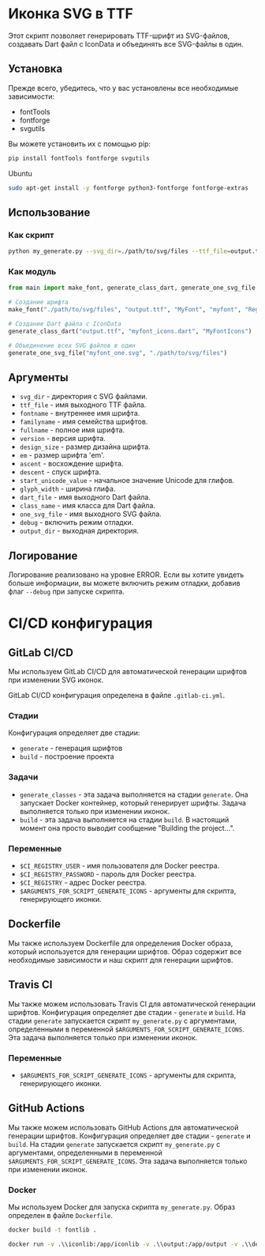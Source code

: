 # Иконка SVG в TTF

Этот скрипт позволяет генерировать TTF-шрифт из SVG-файлов, создавать Dart файл с IconData и объединять все SVG-файлы в один.

## Установка

Прежде всего, убедитесь, что у вас установлены все необходимые зависимости:
- fontTools
- fontforge
- svgutils

Вы можете установить их с помощью pip:

```bash
pip install fontTools fontforge svgutils
```

Ubuntu
```bash
sudo apt-get install -y fontforge python3-fontforge fontforge-extras
```

## Использование

### Как скрипт

```bash
python my_generate.py --svg_dir=./path/to/svg/files --ttf_file=output.ttf --fontname=MyFont --familyname=myfont --fullname=Regular --version=001.000 --design_size=16 --em=512 --ascent=448 --descent=64 --start_unicode_value=0xE000 --glyph_width=500 --dart_file=myfont_icons.dart --class_name=MyFontIcons --one_svg_file=myfont_one.svg --output_dir=./output
```

### Как модуль

```python
from main import make_font, generate_class_dart, generate_one_svg_file

# Создание шрифта
make_font("./path/to/svg/files", "output.ttf", "MyFont", "myfont", "Regular", "001.000", 16, 512, 448, 64, 0xE000, 500)

# Создание Dart файла с IconData
generate_class_dart("output.ttf", "myfont_icons.dart", "MyFontIcons")

# Объединение всех SVG файлов в один
generate_one_svg_file("myfont_one.svg", "./path/to/svg/files")
```

## Аргументы

- `svg_dir` - директория с SVG файлами.
- `ttf_file` - имя выходного TTF файла.
- `fontname` - внутреннее имя шрифта.
- `familyname` - имя семейства шрифтов.
- `fullname` - полное имя шрифта.
- `version` - версия шрифта.
- `design_size` - размер дизайна шрифта.
- `em` - размер шрифта 'em'.
- `ascent` - восхождение шрифта.
- `descent` - спуск шрифта.
- `start_unicode_value` - начальное значение Unicode для глифов.
- `glyph_width` - ширина глифа.
- `dart_file` - имя выходного Dart файла.
- `class_name` - имя класса для Dart файла.
- `one_svg_file` - имя выходного SVG файла.
- `debug` - включить режим отладки.
- `output_dir` - выходная директория.

## Логирование

Логирование реализовано на уровне ERROR. Если вы хотите увидеть больше информации, вы можете включить режим отладки, добавив флаг `--debug` при запуске скрипта.

# CI/CD конфигурация

## GitLab CI/CD

Мы используем GitLab CI/CD для автоматической генерации шрифтов при изменении SVG иконок.

GitLab CI/CD конфигурация определена в файле `.gitlab-ci.yml`.

### Стадии

Конфигурация определяет две стадии:

- `generate` - генерация шрифтов
- `build` - построение проекта

### Задачи

- `generate_classes` - эта задача выполняется на стадии `generate`. Она запускает Docker контейнер, который генерирует шрифты. Задача выполняется только при изменении иконок.
- `build` - эта задача выполняется на стадии `build`. В настоящий момент она просто выводит сообщение "Building the project...".

### Переменные

- `$CI_REGISTRY_USER` - имя пользователя для Docker реестра.
- `$CI_REGISTRY_PASSWORD` - пароль для Docker реестра.
- `$CI_REGISTRY` - адрес Docker реестра.
- `$ARGUMENTS_FOR_SCRIPT_GENERATE_ICONS` - аргументы для скрипта, генерирующего иконки.

## Dockerfile

Мы также используем Dockerfile для определения Docker образа, который используется для генерации шрифтов. Образ содержит все необходимые зависимости и наш скрипт для генерации шрифтов.

## Travis CI

Мы также можем использовать Travis CI для автоматической генерации шрифтов. Конфигурация определяет две стадии - `generate` и `build`. На стадии `generate` запускается скрипт `my_generate.py` с аргументами, определенными в переменной `$ARGUMENTS_FOR_SCRIPT_GENERATE_ICONS`. Эта задача выполняется только при изменении иконок.

### Переменные

- `$ARGUMENTS_FOR_SCRIPT_GENERATE_ICONS` - аргументы для скрипта, генерирующего иконки.

## GitHub Actions

Мы также можем использовать GitHub Actions для автоматической генерации шрифтов. Конфигурация определяет две стадии - `generate` и `build`. На стадии `generate` запускается скрипт `my_generate.py` с аргументами, определенными в переменной `$ARGUMENTS_FOR_SCRIPT_GENERATE_ICONS`. Эта задача выполняется только при изменении иконок.

### Docker

Мы используем Docker для запуска скрипта `my_generate.py`. Образ определен в файле `Dockerfile`.
```bash
docker build -t fontlib .
```
```bash
docker run -v .\\iconlib:/app/iconlib -v .\\output:/app/output -v .\\default_config.json:/app/default_config.json fontlib
```